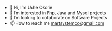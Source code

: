 - 👋 Hi, I’m Uche Okorie
- 👀 I’m interested in Php, Java and Mysql projects
- 💞️ I’m looking to collaborate on Software Projects
- 📫 How to reach me martsystemco@gmail.com

<!---
08060077328/08060077328 is a ✨ special ✨ repository because its `README.md` (this file) appears on your GitHub profile.
You can click the Preview link to take a look at your changes.
--->
